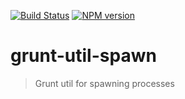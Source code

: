 [![Build Status](https://travis-ci.org/mikaelkaron/grunt-util-spawn.png)](https://travis-ci.org/mikaelkaron/grunt-util-spawn)
[![NPM version](https://badge.fury.io/js/grunt-util-spawn.png)](http://badge.fury.io/js/grunt-util-spawn)

# grunt-util-spawn

> Grunt util for spawning processes
